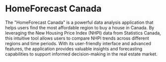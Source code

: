 # HomeForecast Canada
The "HomeForecast Canada" is a powerful data analysis application that helps users find the most affordable region to buy a house in Canada. By leveraging the New Housing Price Index (NHPI) data from Statistics Canada, this intuitive tool allows users to compare NHPI trends across different regions and time periods. With its user-friendly interface and advanced features, the application provides valuable insights and forecasting capabilities to support informed decision-making in the real estate market.
